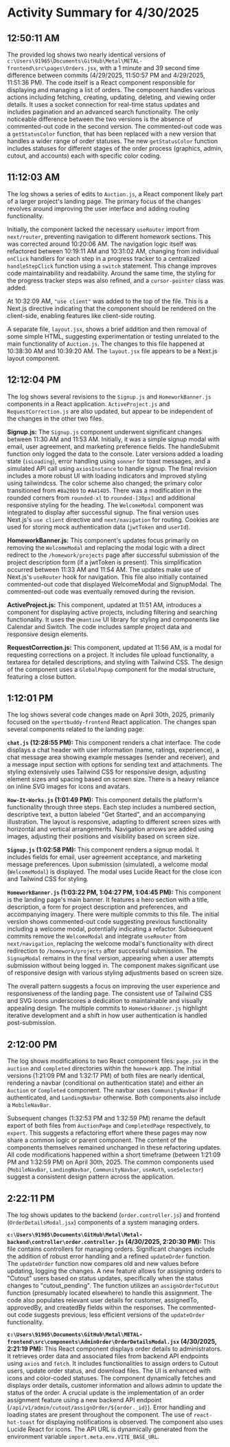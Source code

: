 # Activity Summary for 4/30/2025

## 12:50:11 AM
The provided log shows two nearly identical versions of `c:\Users\91965\Documents\GitHub\Metal\METAL-frontend\src\pages\Orders.jsx`, with a 1 minute and 39 second time difference between commits (4/29/2025, 11:50:57 PM and 4/29/2025, 11:51:36 PM).  The code itself is a React component responsible for displaying and managing a list of orders.  The component handles various actions including fetching, creating, updating, deleting, and viewing order details. It uses a socket connection for real-time status updates and includes pagination and an advanced search functionality.  The only noticeable difference between the two versions is the absence of commented-out code in the second version. The commented-out code was a `getStatusColor` function, that has been replaced with a new version that handles a wider range of order statuses. The new `getStatusColor` function includes statuses for different stages of the order process (graphics, admin, cutout, and accounts) each with specific color coding.


## 11:12:03 AM
The log shows a series of edits to `Auction.js`, a React component likely part of a larger project's landing page.  The primary focus of the changes revolves around improving the user interface and adding routing functionality.

Initially, the component lacked the necessary `useRouter` import from `next/router`, preventing navigation to different homework sections. This was corrected around 10:20:06 AM.  The navigation logic itself was refactored between 10:19:11 AM and 10:31:02 AM, changing from individual `onClick` handlers for each step in a progress tracker to a centralized `handleStepClick` function using a `switch` statement. This change improves code maintainability and readability.  Around the same time, the styling for the progress tracker steps was also refined, and a `cursor-pointer` class was added.


At 10:32:09 AM, `"use client"` was added to the top of the file. This is a Next.js directive indicating that the component should be rendered on the client-side, enabling features like client-side routing.

A separate file, `layout.jsx`, shows a brief addition and then removal of some simple HTML, suggesting experimentation or testing unrelated to the main functionality of `Auction.js`.  The changes to this file happened at 10:38:30 AM and 10:39:20 AM.  The `layout.jsx` file appears to be a Next.js layout component.


## 12:12:04 PM
The log shows several revisions to the `Signup.js` and `HomeworkBanner.js` components in a React application.  `ActiveProject.js` and `RequestCorrection.js` are also updated, but appear to be independent of the changes in the other two files.

**Signup.js:**  The `Signup.js` component underwent significant changes between 11:30 AM and 11:53 AM. Initially, it was a simple signup modal with email, user agreement, and marketing preference fields. The handleSubmit function only logged the data to the console.  Later versions added a loading state (`isLoading`), error handling using `sonner` for toast messages, and a simulated API call using `axiosInstance` to handle signup.  The final revision includes a  more robust UI with loading indicators and improved styling using tailwindcss. The color scheme also changed; the primary color transitioned from `#8a20b9` to `#A414D5`. There was a modification in the rounded corners from `rounded-xl` to `rounded-[30px]` and additional responsive styling for the heading. The `WelcomeModal` component was integrated to display after successful signup.  The final version uses Next.js's `use client` directive and `next/navigation` for routing.  Cookies are used for storing mock authentication data (`jwtToken` and `userId`).



**HomeworkBanner.js:** This component's updates focus primarily on removing the `WelcomeModal` and replacing the modal logic with a direct redirect to the `/homework/projects` page after successful submission of the project description form (if a jwtToken is present). This simplification occurred between 11:33 AM and 11:54 AM.  The updates make use of Next.js's `useRouter` hook for navigation.  This file also initially contained commented-out code that displayed WelcomeModal and SignupModal. The commented-out code was eventually removed during the revision.


**ActiveProject.js:** This component, updated at 11:51 AM,  introduces a component for displaying active projects, including filtering and searching functionality. It uses the `@mantine` UI library for styling and components like Calendar and Switch.  The code includes sample project data and responsive design elements.


**RequestCorrection.js:** This component, updated at 11:56 AM, is a modal for requesting corrections on a project.  It includes file upload functionality, a textarea for detailed descriptions, and styling with Tailwind CSS.  The design of the component uses a `GlobalPopup` component for the modal structure, featuring a close button.


## 1:12:01 PM
The log shows several code changes made on April 30th, 2025, primarily focused on the `xpertbuddy-frontend` React application.  The changes span several components related to the landing page:

**`chat.js` (12:28:55 PM):** This component renders a chat interface.  The code displays a chat header with user information (name, ratings, experience), a chat message area showing example messages (sender and receiver), and a message input section with options for sending text and attachments.  The styling extensively uses Tailwind CSS for responsive design, adjusting element sizes and spacing based on screen size.  There is a heavy reliance on inline SVG images for icons and avatars.

**`How-It-Works.js` (1:01:49 PM):** This component details the platform's functionality through three steps.  Each step includes a numbered section, descriptive text, a button labeled "Get Started", and an accompanying illustration. The layout is responsive, adapting to different screen sizes with horizontal and vertical arrangements.  Navigation arrows are added using images, adjusting their positions and visibility based on screen size.

**`Signup.js` (1:02:58 PM):** This component renders a signup modal. It includes fields for email, user agreement acceptance, and marketing message preferences.  Upon submission (simulated), a welcome modal (`WelcomeModal`) is displayed. The modal uses Lucide React for the close icon and Tailwind CSS for styling.

**`HomeworkBanner.js` (1:03:22 PM, 1:04:27 PM, 1:04:45 PM):** This component is the landing page's main banner.  It features a hero section with a title, description, a form for project description and preferences, and accompanying imagery. There were multiple commits to this file.  The initial version shows commented-out code suggesting previous functionality including a welcome modal, potentially indicating a refactor.  Subsequent commits remove the `WelcomeModal` and integrate `useRouter` from `next/navigation`, replacing the welcome modal's functionality with direct redirection to `/homework/projects` after successful submission.  The `SignupModal` remains in the final version, appearing when a user attempts submission without being logged in. The component makes significant use of responsive design with various styling adjustments based on screen size.


The overall pattern suggests a focus on improving the user experience and responsiveness of the landing page.  The consistent use of Tailwind CSS and SVG icons underscores a dedication to maintainable and visually appealing design. The multiple commits to `HomeworkBanner.js` highlight iterative development and a shift in how user authentication is handled post-submission.


## 2:12:00 PM
The log shows modifications to two React component files: `page.jsx` in the `auction` and `completed` directories within the `homework` app.  The initial versions (1:21:09 PM and 1:32:17 PM) of both files are nearly identical, rendering a navbar (conditional on authentication state) and either an `Auction` or `Completed` component.  The navbar uses `CommunityNavbar` if authenticated, and `LandingNavbar` otherwise.  Both components also include a `MobileNavBar`.

Subsequent changes (1:32:53 PM and 1:32:59 PM) rename the default export of both files from `AuctionPage` and `CompletedPage` respectively, to `expert`. This suggests a refactoring effort where these pages may now share a common logic or parent component.  The content of the components themselves remained unchanged in these refactoring updates.  All code modifications happened within a short timeframe (between 1:21:09 PM and 1:32:59 PM) on April 30th, 2025.  The common components used (`MobileNavBar`, `LandingNavbar`, `CommunityNavbar`, `useAuth`, `useSelector`) suggest a consistent design pattern across the application.


## 2:22:11 PM
The log shows updates to the backend (`order.controller.js`) and frontend (`OrderDetailsModal.jsx`) components of a system managing orders.

**`c:\Users\91965\Documents\GitHub\Metal\Metal-backend\controller\order.controller.js` (4/30/2025, 2:20:30 PM):**  This file contains controllers for managing orders.  Significant changes include the addition of robust error handling and a refined `updateOrder` function.  The `updateOrder` function now compares old and new values before updating, logging the changes.  A new feature allows for assigning orders to "Cutout" users based on status updates, specifically when the status changes to "cutout_pending".  The function utilizes an `assignOrderToCutOut` function (presumably located elsewhere) to handle this assignment.  The code also populates relevant user details for customer, assignedTo, approvedBy, and createdBy fields within the responses.  The commented-out code suggests previous, less efficient versions of the `updateOrder` functionality.

**`c:\Users\91965\Documents\GitHub\Metal\METAL-frontend\src\components\AdminOrder\OrderDetailsModal.jsx` (4/30/2025, 2:21:19 PM):** This React component displays order details to administrators.  It retrieves order data and associated files from backend API endpoints using `axios` and `fetch`.  It includes functionalities to assign orders to Cutout users, update order status, and download files. The UI is enhanced with icons and color-coded statuses. The component dynamically fetches and displays order details, customer information and allows admin to update the status of the order.  A crucial update is the implementation of an order assignment feature using a new backend API endpoint (`/api/v1/admin/cutout/assignOrder/${order._id}`).  Error handling and loading states are present throughout the component.  The use of `react-hot-toast` for displaying notifications is observed.  The component also uses Lucide React for icons.  The API URL is dynamically generated from the environment variable `import.meta.env.VITE_BASE_URL`.

